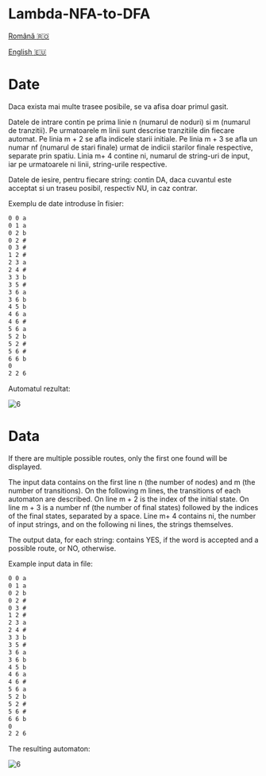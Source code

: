 # Lambda-NFA-to-DFA

[Română :romania:](#date)

[English :eu:](#data)

# Date

Daca exista mai multe trasee posibile, se va afisa doar primul gasit.

Datele de intrare contin pe prima linie n (numarul de noduri) si m (numarul de tranzitii). 
Pe urmatoarele m linii sunt descrise tranzitiile din fiecare automat.
Pe linia m + 2 se afla indicele starii initiale. Pe linia m + 3 se afla un numar nf (numarul de stari finale) urmat de indicii starilor finale respective, separate prin spatiu. Linia m+ 4 contine ni, numarul de string-uri de input, iar pe urmatoarele ni linii, string-urile respective.

Datele de iesire, pentru fiecare string: contin DA, daca cuvantul este acceptat si un traseu posibil, respectiv NU, in caz contrar.

Exemplu de date introduse în fisier:

```7 20
0 0 a
0 1 a
0 2 b
0 2 #
0 3 #
1 2 #
2 3 a
2 4 #
3 3 b
3 5 #
3 6 a
3 6 b
4 5 b
4 6 a
4 6 #
5 6 a
5 2 b
5 2 #
5 6 #
6 6 b
0
2 2 6
```

Automatul rezultat:

![6](https://user-images.githubusercontent.com/91968875/212747660-702dbeb8-8108-47c6-a0be-59dda33dcedc.png)


# Data

If there are multiple possible routes, only the first one found will be displayed.

The input data contains on the first line n (the number of nodes) and m (the number of transitions).
On the following m lines, the transitions of each automaton are described.
On line m + 2 is the index of the initial state. On line m + 3 is a number nf (the number of final states) followed by the indices of the final states, separated by a space. Line m+ 4 contains ni, the number of input strings, and on the following ni lines, the strings themselves.

The output data, for each string: contains YES, if the word is accepted and a possible route, or NO, otherwise.

Example input data in file:

```7 20
0 0 a
0 1 a
0 2 b
0 2 #
0 3 #
1 2 #
2 3 a
2 4 #
3 3 b
3 5 #
3 6 a
3 6 b
4 5 b
4 6 a
4 6 #
5 6 a
5 2 b
5 2 #
5 6 #
6 6 b
0
2 2 6
```

The resulting automaton:

![6](https://user-images.githubusercontent.com/91968875/212747660-702dbeb8-8108-47c6-a0be-59dda33dcedc.png)
